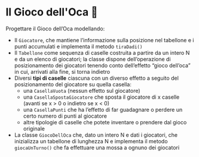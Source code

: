# Il Gioco dell'Oca 🛵

Progettare il Gioco dell’Oca modellando:
- Il `Giocatore`, che mantiene l’informazione sulla posizione nel
tabellone e i punti accumulati e implementa il metodo `tiraDadi()`
- Il `Tabellone` come sequenza di caselle costruita a partire da un
intero N e da un elenco di giocatori; la classe dispone
dell’operazione di posizionamento dei giocatori tenendo conto
dell’effetto “gioco dell’oca” in cui, arrivati alla fine, si torna indietro
- Diversi **tipi di caselle** ciascuna con un diverso effetto a seguito del
posizionamento del giocatore su quella casella:
  - una `CasellaVuota` (nessun effetto sul giocatore)
  - una `CasellaSpostaGiocatore` che sposta il giocatore di x caselle (avanti se x > 0 o indietro se x < 0)
  - una `CasellaPunti` che ha l’effetto di far guadagnare o perdere un certo
  numero di punti al giocatore
  - altre tipologie di caselle che potete inventare o prendere dal gioco originale  
- La classe `GiocoDellOca` che, dato un intero N e dati i giocatori, che
inizializza un tabellone di lunghezza N e implementa il metodo
  `giocaUnTurno()` che fa effettuare una mossa a ognuno dei giocatori
